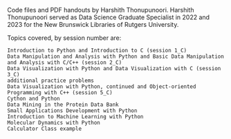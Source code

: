 Code files and PDF handouts by Harshith Thonupunoori. Harshith Thonupunoori served as Data Science Graduate Specialist in 2022 and 2023 for the New Brunswick Libraries of Rutgers University.

Topics covered, by session number are:

    Introduction to Python and Introduction to C (session 1_C)
    Data Manipulation and Analysis with Python and Basic Data Manipulation and Analysis with C/C++ (session 2_C)
    Data Visualization with Python and Data Visualization with C (session 3_C)
    additional practice problems
    Data Visualization with Python, continued and Object-oriented Programming with C++ (session 5_C)
    Cython and Python
    Data Mining in the Protein Data Bank
    Small Applications Development with Python
    Introduction to Machine Learning with Python
    Molecular Dynamics with Python
    Calculator Class example



